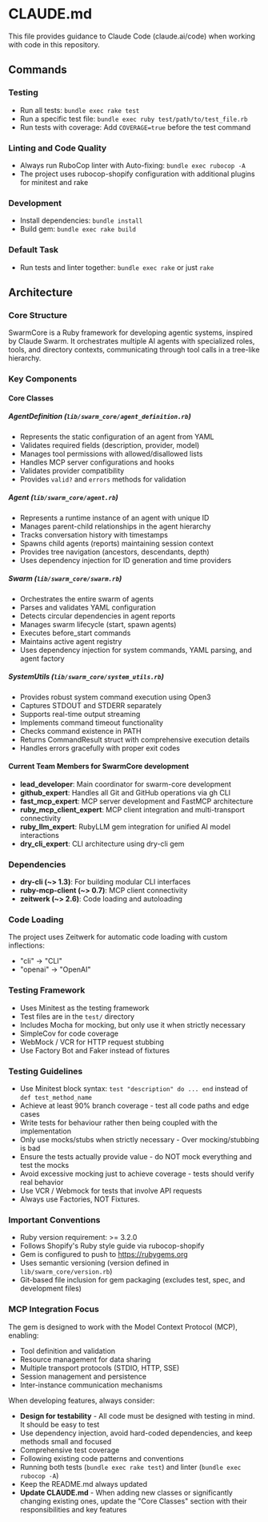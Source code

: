 # CLAUDE.md

This file provides guidance to Claude Code (claude.ai/code) when working with code in this repository.

## Commands

### Testing
- Run all tests: `bundle exec rake test`
- Run a specific test file: `bundle exec ruby test/path/to/test_file.rb`
- Run tests with coverage: Add `COVERAGE=true` before the test command

### Linting and Code Quality
- Always run RuboCop linter with Auto-fixing: `bundle exec rubocop -A`
- The project uses rubocop-shopify configuration with additional plugins for minitest and rake

### Development
- Install dependencies: `bundle install`
- Build gem: `bundle exec rake build`

### Default Task
- Run tests and linter together: `bundle exec rake` or just `rake`

## Architecture

### Core Structure
SwarmCore is a Ruby framework for developing agentic systems, inspired by Claude Swarm. It orchestrates multiple AI agents with specialized roles, tools, and directory contexts, communicating through tool calls in a tree-like hierarchy.

### Key Components

#### Core Classes

##### AgentDefinition (`lib/swarm_core/agent_definition.rb`)
- Represents the static configuration of an agent from YAML
- Validates required fields (description, provider, model)
- Manages tool permissions with allowed/disallowed lists
- Handles MCP server configurations and hooks
- Validates provider compatibility
- Provides `valid?` and `errors` methods for validation

##### Agent (`lib/swarm_core/agent.rb`)
- Represents a runtime instance of an agent with unique ID
- Manages parent-child relationships in the agent hierarchy
- Tracks conversation history with timestamps
- Spawns child agents (reports) maintaining session context
- Provides tree navigation (ancestors, descendants, depth)
- Uses dependency injection for ID generation and time providers

##### Swarm (`lib/swarm_core/swarm.rb`)
- Orchestrates the entire swarm of agents
- Parses and validates YAML configuration
- Detects circular dependencies in agent reports
- Manages swarm lifecycle (start, spawn agents)
- Executes before_start commands
- Maintains active agent registry
- Uses dependency injection for system commands, YAML parsing, and agent factory

##### SystemUtils (`lib/swarm_core/system_utils.rb`)
- Provides robust system command execution using Open3
- Captures STDOUT and STDERR separately
- Supports real-time output streaming
- Implements command timeout functionality
- Checks command existence in PATH
- Returns CommandResult struct with comprehensive execution details
- Handles errors gracefully with proper exit codes

#### Current Team Members for SwarmCore development
- **lead_developer**: Main coordinator for swarm-core development
- **github_expert**: Handles all Git and GitHub operations via gh CLI
- **fast_mcp_expert**: MCP server development and FastMCP architecture
- **ruby_mcp_client_expert**: MCP client integration and multi-transport connectivity
- **ruby_llm_expert**: RubyLLM gem integration for unified AI model interactions
- **dry_cli_expert**: CLI architecture using dry-cli gem

### Dependencies
- **dry-cli (~> 1.3)**: For building modular CLI interfaces
- **ruby-mcp-client (~> 0.7)**: MCP client connectivity
- **zeitwerk (~> 2.6)**: Code loading and autoloading

### Code Loading
The project uses Zeitwerk for automatic code loading with custom inflections:
- "cli" → "CLI"
- "openai" → "OpenAI"

### Testing Framework
- Uses Minitest as the testing framework
- Test files are in the `test/` directory
- Includes Mocha for mocking, but only use it when strictly necessary
- SimpleCov for code coverage
- WebMock / VCR for HTTP request stubbing
- Use Factory Bot and Faker instead of fixtures

### Testing Guidelines
- Use Minitest block syntax: `test "description" do ... end` instead of `def test_method_name`
- Achieve at least 90% branch coverage - test all code paths and edge cases
- Write tests for behaviour rather then being coupled with the implementation
- Only use mocks/stubs when strictly necessary - Over mocking/stubbing is bad
- Ensure the tests actually provide value - do NOT mock everything and test the mocks
- Avoid excessive mocking just to achieve coverage - tests should verify real behavior
- Use VCR / Webmock for tests that involve API requests
- Always use Factories, NOT Fixtures.

### Important Conventions
- Ruby version requirement: >= 3.2.0
- Follows Shopify's Ruby style guide via rubocop-shopify
- Gem is configured to push to https://rubygems.org
- Uses semantic versioning (version defined in `lib/swarm_core/version.rb`)
- Git-based file inclusion for gem packaging (excludes test, spec, and development files)

### MCP Integration Focus
The gem is designed to work with the Model Context Protocol (MCP), enabling:
- Tool definition and validation
- Resource management for data sharing
- Multiple transport protocols (STDIO, HTTP, SSE)
- Session management and persistence
- Inter-instance communication mechanisms

When developing features, always consider:
- **Design for testability** - All code must be designed with testing in mind. It should be easy to test
- Use dependency injection, avoid hard-coded dependencies, and keep methods small and focused
- Comprehensive test coverage
- Following existing code patterns and conventions
- Running both tests (`bundle exec rake test`) and linter (`bundle exec rubocop -A`)
- Keep the README.md always updated
- **Update CLAUDE.md** - When adding new classes or significantly changing existing ones, update the "Core Classes" section with their responsibilities and key features